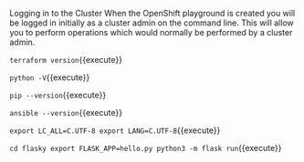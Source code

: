 Logging in to the Cluster
When the OpenShift playground is created you will be logged in initially as a cluster admin on the command line. This will allow you to perform operations which would normally be performed by a cluster admin.


`terraform version`{{execute}}


`python -V`{{execute}}


`pip --version`{{execute}}

`ansible --version`{{execute}}


`export LC_ALL=C.UTF-8
export LANG=C.UTF-8`{{execute}}
    
    
`cd flasky
export FLASK_APP=hello.py
python3 -m flask run`{{execute}}